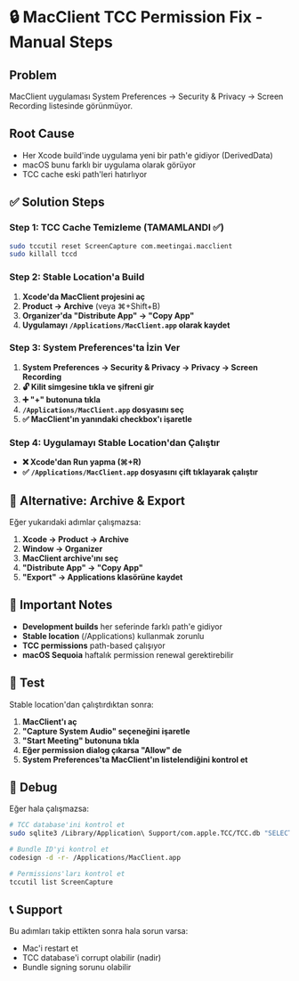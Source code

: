 # 🔒 MacClient TCC Permission Fix - Manual Steps

## Problem
MacClient uygulaması System Preferences → Security & Privacy → Screen Recording listesinde görünmüyor.

## Root Cause
- Her Xcode build'inde uygulama yeni bir path'e gidiyor (DerivedData)
- macOS bunu farklı bir uygulama olarak görüyor
- TCC cache eski path'leri hatırlıyor

## ✅ Solution Steps

### Step 1: TCC Cache Temizleme (TAMAMLANDI ✅)
```bash
sudo tccutil reset ScreenCapture com.meetingai.macclient
sudo killall tccd
```

### Step 2: Stable Location'a Build
1. **Xcode'da MacClient projesini aç**
2. **Product → Archive** (veya ⌘+Shift+B)
3. **Organizer'da "Distribute App" → "Copy App"**
4. **Uygulamayı `/Applications/MacClient.app` olarak kaydet**

### Step 3: System Preferences'ta İzin Ver
1. **System Preferences → Security & Privacy → Privacy → Screen Recording**
2. **🔓 Kilit simgesine tıkla ve şifreni gir**
3. **➕ "+" butonuna tıkla**
4. **`/Applications/MacClient.app` dosyasını seç**
5. **✅ MacClient'ın yanındaki checkbox'ı işaretle**

### Step 4: Uygulamayı Stable Location'dan Çalıştır
- **❌ Xcode'dan Run yapma (⌘+R)**
- **✅ `/Applications/MacClient.app` dosyasını çift tıklayarak çalıştır**

## 🔄 Alternative: Archive & Export

Eğer yukarıdaki adımlar çalışmazsa:

1. **Xcode → Product → Archive**
2. **Window → Organizer**
3. **MacClient archive'ını seç**
4. **"Distribute App" → "Copy App"**
5. **"Export" → Applications klasörüne kaydet**

## 🚨 Important Notes

- **Development builds** her seferinde farklı path'e gidiyor
- **Stable location** (/Applications) kullanmak zorunlu
- **TCC permissions** path-based çalışıyor
- **macOS Sequoia** haftalık permission renewal gerektirebilir

## 🧪 Test

Stable location'dan çalıştırdıktan sonra:

1. **MacClient'ı aç**
2. **"Capture System Audio" seçeneğini işaretle**
3. **"Start Meeting" butonuna tıkla**
4. **Eğer permission dialog çıkarsa "Allow" de**
5. **System Preferences'ta MacClient'ın listelendiğini kontrol et**

## 🔧 Debug

Eğer hala çalışmazsa:

```bash
# TCC database'ini kontrol et
sudo sqlite3 /Library/Application\ Support/com.apple.TCC/TCC.db "SELECT * FROM access WHERE service='kTCCServiceScreenCapture';"

# Bundle ID'yi kontrol et
codesign -d -r- /Applications/MacClient.app

# Permissions'ları kontrol et
tccutil list ScreenCapture
```

## 📞 Support

Bu adımları takip ettikten sonra hala sorun varsa:
- Mac'i restart et
- TCC database'i corrupt olabilir (nadir)
- Bundle signing sorunu olabilir
